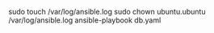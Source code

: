 sudo touch /var/log/ansible.log
sudo chown ubuntu.ubuntu /var/log/ansible.log
ansible-playbook db.yaml
